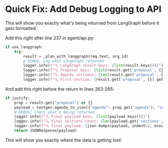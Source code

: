 # Quick Fix: Add Debug Logging to API

This will show you exactly what's being returned from LangGraph before it gets formatted.

Add this right after line 237 in agent/api.py:

```python
if use_langgraph:
    try:
        result = _plan_with_langgraph(req.text, org_id)
        # DEBUG: Log what LangGraph returned
        logger.info(f"🔍 LangGraph result keys: {list(result.keys())}")
        logger.info(f"🔍 Proposal keys: {list(result.get('proposal', {}).keys())}")
        logger.info(f"🔍 Agenda sections: {len(result.get('proposal', {}).get('agenda', {}).get('sections', []))}")
        logger.info(f"🔍 First section: {result.get('proposal', {}).get('agenda', {}).get('sections', [{}])[0] if result.get('proposal', {}).get('agenda', {}).get('sections') else 'None'}")
```

And add this right before the return in lines 263-265:

```python
if justify:
    prop = result.get("proposal") or {}
    payload = textgen.agenda_to_json({"agenda": prop.get("agenda"), "subject": result.get("subject")}, language=lang, with_refs=True)
    # DEBUG: Check what's being returned
    logger.info(f"🔍 Final payload keys: {list(payload.keys())}")
    logger.info(f"🔍 Final sections count: {len(payload.get('sections', []))}")
    logger.info(f"🔍 Final payload: {json.dumps(payload, indent=2, ensure_ascii=False)[:500]}")
    return JSONResponse(payload)
```

This will show you exactly where the data is getting lost!
